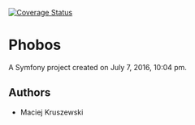 [![Coverage Status](https://coveralls.io/repos/github/LysanderPL/Phobos/badge.svg?branch=master)](https://coveralls.io/github/LysanderPL/Phobos?branch=master)

# Phobos
A Symfony project created on July 7, 2016, 10:04 pm.

## Authors
- Maciej Kruszewski
